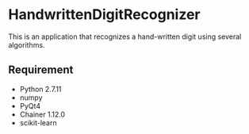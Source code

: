 # HandwrittenDigitRecognizer
This is an application that recognizes a hand-written digit using several algorithms.

## Requirement
- Python 2.7.11
- numpy
- PyQt4
- Chainer 1.12.0
- scikit-learn

